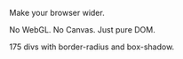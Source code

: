 <div id="welcome">
		<p id="browserWidthNotice">
			Make your browser wider.
		</p>
		<p>
			No WebGL. No Canvas. Just pure DOM.
		</p>
		<p>
			<span id="count">175</span> divs with border-radius and box-shadow.
		</p>
	</div>
	<div id="container"></div>
	<script src="https://cdnjs.cloudflare.com/ajax/libs/jquery/3.2.1/jquery.min.js"></script>
	<scrript src="https://cdnjs.cloudflare.com/ajax/libs/velocity/1.5.0/velocity.min.js" type="text/javascript">
	<script>
	/*****************
    	 Summary
    *****************/

    /* Watch the codecast to learn how this demo was made: https://www.youtube.com/watch?v=MDLiVB6g2NY&hd=1 */

    /* This demo serves two purposes:
    	1) Act as Velocity's primary visual test (in addition to the unit and load tests).
		2) Demonstrate all of Velocity's features.
		3) Demonstrate the performance capabilties of the DOM; WebGL and Canvas are not used in this demo.
	*/

	/* Intended demo behavior: 
		1) A message box fades out.
		2) Dots are randomly assigned coordinates and opacities then translated and increased in opacity. This animation is then reversed.
		3) Meanwhile, the dots' container has its perspective, rotateZ, and opacity animated in a loop with a delay.
		4) Once the dot animation is complete, the message box fades back in.
	*/

	/*********************
       Device Detection
    *********************/

	var isWebkit = /Webkit/i.test(navigator.userAgent),
		isChrome = /Chrome/i.test(navigator.userAgent),
		isMobile = !!("ontouchstart" in window),
		isAndroid = /Android/i.test(navigator.userAgent),
		isIE = document.documentMode;

	/******************
    	Redirection
    ******************/

	if (isMobile && isAndroid && !isChrome) {
		alert("Although Velocity.js works on all mobile browsers, this 3D demo is for iOS devices or Android devices running Chrome only. Redirecting you to Velocity's documentation.");
		window.location = "index.html";
	}

	/***************
    	Helpers
    ***************/

	/* Randomly generate an integer between two numbers. */
	function r (min, max) {
	    return Math.floor(Math.random() * (max - min + 1)) + min;
	}

	/* Override the default easing type with something a bit more jazzy. */
	$.Velocity.defaults.easing = "easeInOutsine";

	/*******************
        Dot Creation
    *******************/

    /* Differentiate dot counts based on roughly-guestimated device and browser capabilities. */ 
	var dotsCount,
		dotsHtml = "",
		$count = $("#count"),
		$dots;

	if (window.location.hash) {
		dotsCount = window.location.hash.slice(1);
	} else {
		dotsCount = isMobile ? (isAndroid ? 40 : 60) : (isChrome ? 175 : 125);
	}

	for (var i = 0; i < dotsCount; i++) {
		dotsHtml += "<div class='dot'></div>";
	}

	$dots = $(dotsHtml);

	$count.html(dotsCount);

	/*************
        Setup
    *************/

	var $container = $("#container"),
		$browserWidthNotice = $("#browserWidthNotice"),
		$welcome = $("#welcome");

	var screenWidth = window.screen.availWidth,
		screenHeight = window.screen.availHeight,
		chromeHeight = screenHeight - (document.documentElement.clientHeight || screenHeight);

	var translateZMin = -725,
		translateZMax = 600;

	var containerAnimationMap = {
			perspective: [ 215, 50 ],
			opacity: [ 0.90, 0.55 ]
		};

	/* IE10+ produce odd glitching issues when you rotateZ on a parent element subjected to 3D transforms. */
	if (!isIE) {
		containerAnimationMap.rotateZ = [ 5, 0 ];
	}

	/* Ensure the user is full-screened; this demo's translations are relative to screen width, not window width. */
	if ((document.documentElement.clientWidth / screenWidth) < 0.80) {
		$browserWidthNotice.show();
	}

	/*****************
        Animation
    *****************/

    /* Fade out the welcome message. */
	$welcome.velocity({ opacity: [ 0, 0.65 ] }, { display: "none", delay: 3500, duration: 1100 });

	/* Animate the dots' container. */
	$container
		.css("perspective-origin", screenWidth/2 + "px " + ((screenHeight * 0.45) - chromeHeight) + "px")
		.velocity(containerAnimationMap, { duration: 800, loop: 1, delay: 3250 });

	/* Special visual enhancement for WebKit browsers, which are faster at box-shadow manipulation. */
	if (isWebkit) {
		$dots.css("boxShadow", "0px 0px 4px 0px #4bc2f1");
	}

	/* Animate the dots. */
	$dots
		.velocity({ 
			translateX: [ 
				function() { return "+=" + r(-screenWidth/2.5, screenWidth/2.5) },
				function() { return r(0, screenWidth) }
			],
			translateY: [
				function() { return "+=" + r(-screenHeight/2.75, screenHeight/2.75) },
				function() { return r(0, screenHeight) }
			],
			translateZ: [
				function() { return "+=" + r(translateZMin, translateZMax) },
				function() { return r(translateZMin, translateZMax) }
			],
			opacity: [ 
				function() { return Math.random() },
				function() { return Math.random() + 0.1 }
			]
		}, { duration: 6000 })
		.velocity("reverse", { easing: "easeOutQuad" })
		.velocity({ opacity: 0 }, { duration: 2000, complete: function() { 
			$welcome
				.html("<a href='https://www.youtube.com/watch?v=MDLiVB6g2NY&hd=1'>Watch the making of this demo.</a><br /><br />Go create something amazing.<br />Sincerely, <a href='http://twitter.com/shapiro'>@Shapiro</a>")
				.velocity({ opacity: 0.75 }, { duration: 3500, display: "block" })
				.find("*").add($welcome).css("pointer-events", "auto");
			}
		})
		.appendTo($container);
	</script>